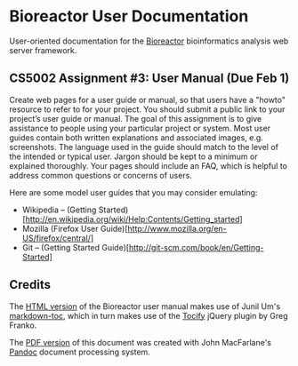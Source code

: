 # Bioreactor User Documentation

User-oriented documentation for the [Bioreactor][1] bioinformatics analysis web
server framework.

## CS5002 Assignment #3: User Manual (Due Feb 1)

Create web pages for a user guide or manual, so that users have a "howto"
resource to refer to for your project. You should submit a public link to your
project’s user guide or manual.  The goal of this assignment is to give
assistance to people using your particular project or system. Most user guides
contain both written explanations and associated images, e.g. screenshots. The
language used in the guide should match to the level of the intended or typical
user. Jargon should be kept to a minimum or explained thoroughly. Your pages
should include an FAQ, which is helpful to address common questions or concerns
of users. 

Here are some model user guides that you may consider emulating:

* Wikipedia – (Getting Started)[http://en.wikipedia.org/wiki/Help:Contents/Getting_started]
* Mozilla (Firefox User Guide)[http://www.mozilla.org/en-US/firefox/central/]
* Git – (Getting Started Guide)[http://git-scm.com/book/en/Getting-Started]

## Credits
The [HTML version][3] of the Bioreactor user manual makes use of Junil Um's
[markdown-toc][4], which in turn makes use of the [Tocify][5] jQuery plugin by
Greg Franko.

The [PDF version][6] of this document was created with John MacFarlane's
[Pandoc][7] document processing system.

[1]: https://github.uc.edu/Bioreactor/bioreactor
[3]: https://github.uc.edu/pages/Bioreactor/bioreactor-docs
[4]: https://github.com/powerumc/markdown-toc
[5]: http://gregfranko.com/jquery.tocify.js/
[6]: https://github.uc.edu/pages/EECE3093SoftwareEngineering-Summer2014/TeamMachine-Docs/TM_Requirements.pdf
[7]: http://johnmacfarlane.net/pandoc/index.html
